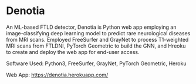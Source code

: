 # Denotia

An ML-based FTLD detector, Denotia is Python web app employing an image-classifying deep learning model to predict rare neurological diseases from MRI scans. Employed FreeSurfer and GrayNet to process T1-weighted MRI scans from FTLDNI, PyTorch Geometric to build the GNN, and Hreoku to create and deploy the web app for end-user access.

Software Used: Python3, FreeSurfer, GrayNet, PyTorch Geometric, Heroku

Web App: https://denotia.herokuapp.com/
